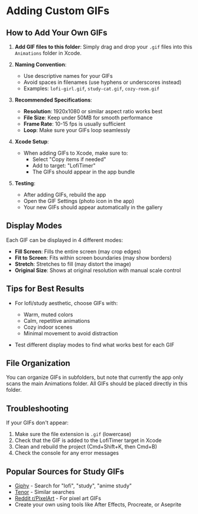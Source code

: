 # Adding Custom GIFs

## How to Add Your Own GIFs

1. **Add GIF files to this folder**: Simply drag and drop your `.gif` files into this `Animations` folder in Xcode.

2. **Naming Convention**: 
   - Use descriptive names for your GIFs
   - Avoid spaces in filenames (use hyphens or underscores instead)
   - Examples: `lofi-girl.gif`, `study-cat.gif`, `cozy-room.gif`

3. **Recommended Specifications**:
   - **Resolution**: 1920x1080 or similar aspect ratio works best
   - **File Size**: Keep under 50MB for smooth performance
   - **Frame Rate**: 10-15 fps is usually sufficient
   - **Loop**: Make sure your GIFs loop seamlessly

4. **Xcode Setup**:
   - When adding GIFs to Xcode, make sure to:
     - Select "Copy items if needed"
     - Add to target: "LofiTimer"
     - The GIFs should appear in the app bundle

5. **Testing**:
   - After adding GIFs, rebuild the app
   - Open the GIF Settings (photo icon in the app)
   - Your new GIFs should appear automatically in the gallery

## Display Modes

Each GIF can be displayed in 4 different modes:

- **Fill Screen**: Fills the entire screen (may crop edges)
- **Fit to Screen**: Fits within screen boundaries (may show borders)
- **Stretch**: Stretches to fill (may distort the image)
- **Original Size**: Shows at original resolution with manual scale control

## Tips for Best Results

- For lofi/study aesthetic, choose GIFs with:
  - Warm, muted colors
  - Calm, repetitive animations
  - Cozy indoor scenes
  - Minimal movement to avoid distraction

- Test different display modes to find what works best for each GIF

## File Organization

You can organize GIFs in subfolders, but note that currently the app only scans the main Animations folder. All GIFs should be placed directly in this folder.

## Troubleshooting

If your GIFs don't appear:
1. Make sure the file extension is `.gif` (lowercase)
2. Check that the GIF is added to the LofiTimer target in Xcode
3. Clean and rebuild the project (Cmd+Shift+K, then Cmd+B)
4. Check the console for any error messages

## Popular Sources for Study GIFs

- [Giphy](https://giphy.com) - Search for "lofi", "study", "anime study"
- [Tenor](https://tenor.com) - Similar searches
- [Reddit r/PixelArt](https://reddit.com/r/PixelArt) - For pixel art GIFs
- Create your own using tools like After Effects, Procreate, or Aseprite